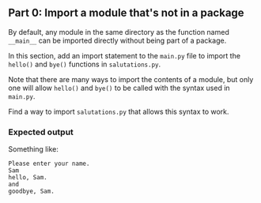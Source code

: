 ## Part 0: Import a module that's not in a package

By default, any module in the same directory as the function named `__main__` 
can be imported directly without being part of a package.

In this section, add an import statement to the `main.py` file
to import the `hello()` and `bye()` functions in `salutations.py`.

Note that there are many ways to import the contents of a module,
but only one will allow `hello()` and `bye()` to be called with
the syntax used in `main.py`.

Find a way to import `salutations.py` that allows this syntax to work.

### Expected output

Something like:

```
Please enter your name.
Sam
hello, Sam.
and
goodbye, Sam.
```
